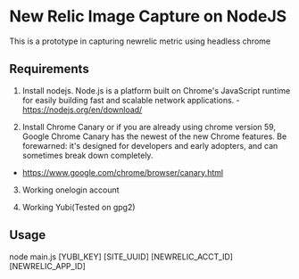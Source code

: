 # New Relic Image Capture on NodeJS
This is a prototype in capturing newrelic metric using headless chrome

## Requirements
1. Install nodejs. Node.js is a platform built on Chrome's JavaScript runtime for easily building fast and scalable network applications. - https://nodejs.org/en/download/

2. Install Chrome Canary or if you are already using chrome version 59, Google Chrome Canary has the newest of the new Chrome features. Be forewarned: it's designed for developers and early adopters, and can sometimes break down completely.
 - https://www.google.com/chrome/browser/canary.html

3. Working onelogin account

4. Working Yubi(Tested on gpg2)

## Usage
node main.js [YUBI_KEY] [SITE_UUID] [NEWRELIC_ACCT_ID] [NEWRELIC_APP_ID]




